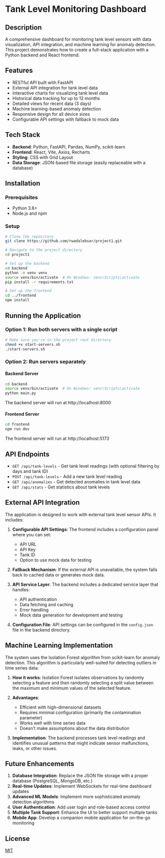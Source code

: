 # Tank Level Monitoring Dashboard

## Description
A comprehensive dashboard for monitoring tank level sensors with data visualization, API integration, and machine learning for anomaly detection. This project demonstrates how to create a full-stack application with a Python backend and React frontend.

## Features
- RESTful API built with FastAPI
- External API integration for tank level data
- Interactive charts for visualizing tank level data
- Historical data tracking for up to 12 months
- Detailed views for recent data (3 days)
- Machine learning-based anomaly detection
- Responsive design for all device sizes
- Configurable API settings with fallback to mock data

## Tech Stack
- **Backend**: Python, FastAPI, Pandas, NumPy, scikit-learn
- **Frontend**: React, Vite, Axios, Recharts
- **Styling**: CSS with Grid Layout
- **Data Storage**: JSON-based file storage (easily replaceable with a database)

## Installation

### Prerequisites
- Python 3.8+
- Node.js and npm

### Setup

```bash
# Clone the repository
git clone https://github.com/rwadalebsar/project1.git

# Navigate to the project directory
cd project1

# Set up the backend
cd backend
python -m venv venv
source venv/bin/activate  # On Windows: venv\Scripts\activate
pip install -r requirements.txt

# Set up the frontend
cd ../frontend
npm install
```

## Running the Application

### Option 1: Run both servers with a single script
```bash
# Make sure you're in the project root directory
chmod +x start-servers.sh
./start-servers.sh
```

### Option 2: Run servers separately

#### Backend Server
```bash
cd backend
source venv/bin/activate  # On Windows: venv\Scripts\activate
python main.py
```
The backend server will run at http://localhost:8000

#### Frontend Server
```bash
cd frontend
npm run dev
```
The frontend server will run at http://localhost:5173

## API Endpoints

- `GET /api/tank-levels` - Get tank level readings (with optional filtering by days and tank ID)
- `POST /api/tank-levels` - Add a new tank level reading
- `GET /api/anomalies` - Get detected anomalies in tank level data
- `GET /api/stats` - Get statistics about tank levels

## External API Integration

The application is designed to work with external tank level sensor APIs. It includes:

1. **Configurable API Settings**: The frontend includes a configuration panel where you can set:
   - API URL
   - API Key
   - Tank ID
   - Option to use mock data for testing

2. **Fallback Mechanism**: If the external API is unavailable, the system falls back to cached data or generates mock data.

3. **API Service Layer**: The backend includes a dedicated service layer that handles:
   - API authentication
   - Data fetching and caching
   - Error handling
   - Mock data generation for development and testing

4. **Configuration File**: API settings can be configured in the `config.json` file in the backend directory.

## Machine Learning Implementation

The system uses the Isolation Forest algorithm from scikit-learn for anomaly detection. This algorithm is particularly well-suited for detecting outliers in time series data:

1. **How it works**: Isolation Forest isolates observations by randomly selecting a feature and then randomly selecting a split value between the maximum and minimum values of the selected feature.
2. **Advantages**:
   - Efficient with high-dimensional datasets
   - Requires minimal configuration (primarily the contamination parameter)
   - Works well with time series data
   - Doesn't make assumptions about the data distribution

3. **Implementation**: The backend processes tank level readings and identifies unusual patterns that might indicate sensor malfunctions, leaks, or other issues.

## Future Enhancements

1. **Database Integration**: Replace the JSON file storage with a proper database (PostgreSQL, MongoDB, etc.)
2. **Real-time Updates**: Implement WebSockets for real-time dashboard updates
3. **Advanced ML Models**: Implement more sophisticated anomaly detection algorithms
4. **User Authentication**: Add user login and role-based access control
5. **Multiple Tank Support**: Enhance the UI to better support multiple tanks
6. **Mobile App**: Develop a companion mobile application for on-the-go monitoring

## License
[MIT](https://choosealicense.com/licenses/mit/)
